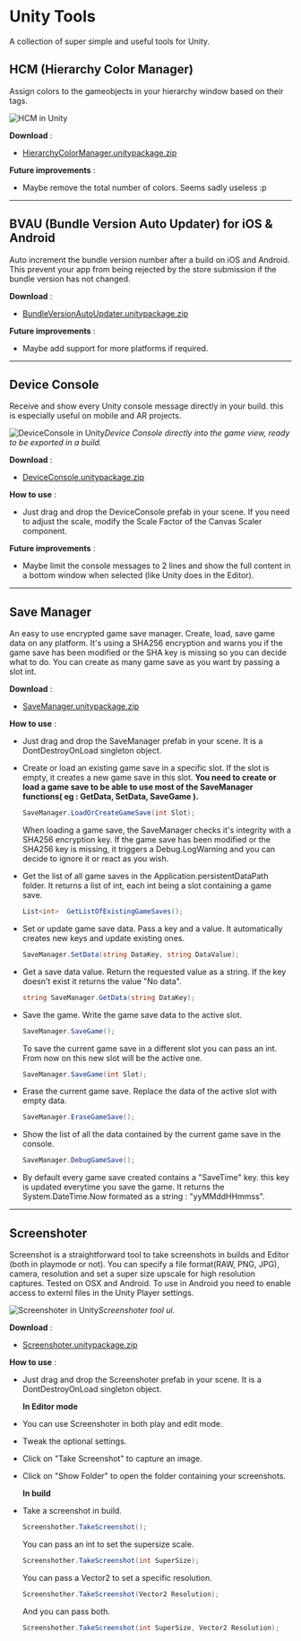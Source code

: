 # Unity Tools
A collection of super simple and useful tools for Unity.


## HCM (Hierarchy Color Manager)
Assign colors to the gameobjects in your hierarchy window based on their tags.

![HCM in Unity](https://ferdinanddervieux.com/ImageHosting/HCM2.png)

**Download** :
- [HierarchyColorManager.unitypackage.zip](https://github.com/dyfer08/UnityTools/raw/master/Unity%20Tools/Assets/Unity%20Packages/HierarchyColorManager.unitypackage.zip)

**Future improvements** :
- Maybe remove the total number of colors. Seems sadly useless :p

---

## BVAU (Bundle Version Auto Updater) for iOS & Android
Auto increment the bundle version number after a build on iOS and Android. This prevent your app from being rejected by the store submission if the bundle version has not changed.

**Download** :
- [BundleVersionAutoUpdater.unitypackage.zip](https://github.com/dyfer08/UnityTools/raw/master/Unity%20Tools/Assets/Unity%20Packages/BundleVersionAutoUpdater.unitypackage.zip)

**Future improvements** :
- Maybe add support for more platforms if required.

---

## Device Console
Receive and show every Unity console message directly in your build. this is especially useful on mobile and AR projects.

![DeviceConsole in Unity](https://ferdinanddervieux.com/ImageHosting/DeviceConsole.png)*Device Console directly into the game view, ready to be exported in a build.*

**Download** :
- [DeviceConsole.unitypackage.zip](https://github.com/dyfer08/UnityTools/raw/master/Unity%20Tools/Assets/Unity%20Packages/DeviceConsole.unitypackage.zip)

**How to use** :
- Just drag and drop the DeviceConsole prefab in your scene. If you need to adjust the scale, modify the Scale Factor of the Canvas Scaler component.

**Future improvements** :
- Maybe limit the console messages to 2 lines and show the full content in a bottom window when selected (like Unity does in the Editor).

---

## Save Manager
An easy to use encrypted game save manager. Create, load, save game data on any platform. It's using a SHA256 encryption and warns you if the game save has been modified or the SHA key is missing so you can decide what to do. You can create as many game save as you want by passing a slot int.

**Download** :
- [SaveManager.unitypackage.zip](https://github.com/dyfer08/UnityTools/raw/master/Unity%20Tools/Assets/Unity%20Packages/SaveManager.unitypackage.zip)

**How to use** :
- Just drag and drop the SaveManager prefab in your scene. It is a DontDestroyOnLoad singleton object.
- Create or load an existing game save in a specific slot. If the slot is empty, it creates a new game save in this slot.
**You need to create or load a game save to be able to use most of the SaveManager functions( eg : GetData, SetData, SaveGame ).**
  ```csharp
  SaveManager.LoadOrCreateGameSave(int Slot);
  ```
  When loading a game save, the SaveManager checks it's integrity with a SHA256 encryption key. If the game save has been modified or the SHA256 key is missing, it triggers a Debug.LogWarning and you can decide to ignore it or react as you wish.

- Get the list of all game saves in the Application.persistentDataPath folder. It returns a list of int, each int being a slot containing a game save.
  ```csharp
  List<int>  GetListOfExistingGameSaves();
  ```
- Set or update game save data. Pass a key and a value. It automatically creates new keys and update existing ones.
  ```csharp
  SaveManager.SetData(string DataKey, string DataValue);
  ```
- Get a save data value. Return the requested value as a string. If the key doesn't exist it returns the value "No data".
  ```csharp
  string SaveManager.GetData(string DataKey);
  ```
- Save the game. Write the game save data to the active slot.
  ```csharp
  SaveManager.SaveGame();
  ```
  To save the current game save in a different slot you can pass an int. From now on this new slot will be the active one.
  ```csharp
  SaveManager.SaveGame(int Slot);
  ```  
- Erase the current game save. Replace the data of the active slot with empty data.
  ```csharp
  SaveManager.EraseGameSave();
  ```
- Show the list of all the data contained by the current game save in the console.
  ```csharp
  SaveManager.DebugGameSave();
  ```
- By default every game save created contains a "SaveTime" key. this key is updated everytime you save the game. It returns the System.DateTime.Now formated as a string : "yyMMddHHmmss".

---

## Screenshoter
Screenshot is a straightforward tool to take screenshots in builds and Editor (both in playmode or not). You can specify a file format(RAW, PNG, JPG), camera, resolution and set a super size upscale for high resolution captures. Tested on OSX and Android. To use in Android you need to enable access to externl files in the Unity Player settings.

![Screenshoter in Unity](https://ferdinanddervieux.com/ImageHosting/Screenshoter2.png)*Screenshoter tool ui.*

**Download** :
- [Screenshoter.unitypackage.zip](https://github.com/dyfer08/UnityTools/raw/master/Unity%20Tools/Assets/Unity%20Packages/Screenshoter.unitypackage.zip)

**How to use** :
- Just drag and drop the Screenshoter prefab in your scene. It is a DontDestroyOnLoad singleton object.

  
  **In Editor mode**
- You can use Screenshoter in both play and edit mode.
- Tweak the optional settings.
- Click on "Take Screenshot" to capture an image.
- Click on "Show Folder" to open the folder containing your screenshots.

  
  **In build**
- Take a screenshot in build.
  ```csharp
  Screenshother.TakeScreenshot();
  ```
  You can pass an int to set the supersize scale.
  ```csharp
  Screenshother.TakeScreenshot(int SuperSize);
  ```
  You can pass a Vector2 to set a specific resolution.
  ```csharp
  Screenshother.TakeScreenshot(Vector2 Resolution);
  ```
  And you can pass both.
  ```csharp
  Screenshother.TakeScreenshot(int SuperSize, Vector2 Resolution);
  ```
